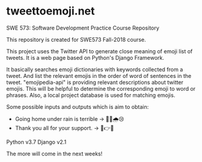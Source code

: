 # tweettoemoji.net 
SWE 573: Software Development Practice Course Repository

This repository is created for SWE573 Fall-2018 course. 

This project uses the Twitter API to generate close meaning of emoji list of tweets. It is a web page based on Python's Django Framework.

It basically searches emoji dictionaries with keywords collected from a tweet. And list the relevant emojis in the order of word of sentences in the tweet. "emojipedia-api" is providing relevant descriptions about twitter emojis. This will be helpful to determine the corresponding emoji to word or phrases. Also, a local project database is used for matching emojis.

Some possible inputs and outputs which is aim to obtain: 
+ Going home under rain is terrible -> 🏡🏃🌧️😢 
+ Thank you all for your support. -> 🙏👉💪

Python v3.7
Django v2.1 

The more will come in the next weeks!
